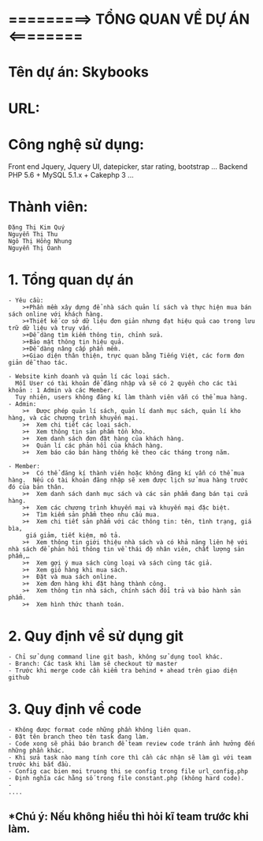 # =========> TỔNG QUAN VỀ DỰ ÁN <========

# Tên dự án: Skybooks
# URL:
# Công nghệ sử dụng: 
Front end	Jquery, Jquery UI, datepicker, star rating, bootstrap ...
Backend	PHP 5.6 + MySQL 5.1.x + Cakephp 3 ...
	
# Thành viên: 	
	Đặng Thị Kim Quý
	Nguyễn Thị Thu
	Ngô Thị Hồng Nhung
	Nguyễn Thị Oanh
# 1. Tổng quan dự án
	- Yêu cầu:
		>+Phần mềm xây dựng để nhà sách quản lí sách và thực hiện mua bán sách online với khách hàng.
		>+Thiết kế cơ sở dữ liệu đơn giản nhưng đạt hiệu quả cao trong lưu trữ dữ liệu và truy vấn.
		>+Dễ dàng tìm kiếm thông tin, chỉnh sửa.
		>+Bảo mật thông tin hiệu quả.
		>+Dễ dàng nâng cấp phần mềm.
		>+Giao diện thân thiện, trực quan bằng Tiếng Việt, các form đơn giản dễ thao tác.

	- Website kinh doanh và quản lí các loại sách.
	  Mỗi User có tài khoản để đăng nhập và sẽ có 2 quyền cho các tài khoản : 1 Admin và các Member. 
	  Tuy nhiên, users không đăng kí làm thành viên vẫn có thể mua hàng.
	- Admin:
		>+  Được phép quản lí sách, quản lí danh mục sách, quản lí kho hàng, và các chương trình khuyến mại.
		>+  Xem chi tiết các loại sách.
		>+  Xem thông tin sản phẩm tồn kho.
		>+  Xem danh sách đơn đặt hàng của khách hàng.
		>+  Quản lí các phản hồi của khách hàng.
		>+  Xem báo cáo bán hàng thống kê theo các tháng trong năm.

	- Member:
		>+  Có thể đăng kí thành viên hoặc không đăng kí vẫn có thể mua hàng.  Nếu có tài khoản đăng nhập sẽ xem được lịch sử mua hàng trước đó của bản thân.
		>+  Xem danh sách danh mục sách và các sản phẩm đang bán tại cửa hàng.
		>+  Xem các chương trình khuyến mại và khuyến mại đặc biệt.
		>+  Tìm kiếm sản phẩm theo nhu cầu mua.
		>+  Xem chi tiết sản phẩm với các thông tin: tên, tình trạng, giá bìa,
		 giá giảm, tiết kiệm, mô tả.
		>+  Xem thông tin giới thiệu nhà sách và có khả năng liên hệ với nhà sách để phản hồi thông tin về thái độ nhân viên, chất lượng sản phẩm,…
		>+  Xem gợi ý mua sách cùng loại và sách cùng tác giả.
		>+  Xem giỏ hàng khi mua sách.
		>+  Đặt và mua sách online.
		>+  Xem đơn hàng khi đặt hàng thành công.
		>+  Xem thông tin nhà sách, chính sách đổi trả và bảo hành sản phẩm.
		>+  Xem hình thức thanh toán.
# 2. Quy định về sử dụng git
	- Chỉ sử dụng command line git bash, không sử dụng tool khác.
	- Branch: Các task khi làm sẽ checkout từ master
	- Trước khi merge code cần kiểm tra behind + ahead trên giao diện github
		
# 3. Quy định về code
	- Không được format code những phần không liên quan.
	- Đặt tên branch theo tên task đang làm.
	- Code xong sẽ phải báo branch để team review code tránh ảnh hưởng đến những phần khác.
	- Khi sửa task nào mang tính core thì cần các nhận sẽ làm gì với team trước khi bắt đầu.
	- Config cac bien moi truong thi se config trong file url_config.php
	- Định nghĩa các hằng số trong file constant.php (không hard code).
	- 
	....
	
## *Chú ý: Nếu không hiểu thì hỏi kĩ team trước khi làm.
